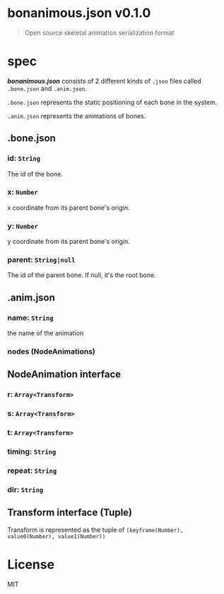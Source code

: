 # bonanimous.json v0.1.0

> Open source skeletal animation serialization format

# spec

***bonanimous.json*** consists of 2 different kinds of `.json` files called `.bone.json` and `.anim.json`.

`.bone.json` represents the static positioning of each bone in the system.

`.anim.json` represents the animations of bones.

## .bone.json

### id: `String`

The id of the bone.

### x: `Number`

x coordinate from its parent bone's origin.

### y: `Number`

y coordinate from its parent bone's origin.

### parent: `String|null`

The id of the parent bone. If null, it's the root bone.

## .anim.json

### name: `String`

the name of the animation

### nodes (NodeAnimations)

## NodeAnimation interface

### r: `Array<Transform>`
### s: `Array<Transform>`
### t: `Array<Transform>`

### timing: `String`
### repeat: `String`
### dir: `String`

## Transform interface (Tuple)

Transform is represented as the tuple of `(keyframe(Number), value0(Number), value1(Number))`


# License

MIT

